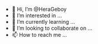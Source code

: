- 👋 Hi, I’m @HeraGeboy
- 👀 I’m interested in ...
- 🌱 I’m currently learning ...
- 💞️ I’m looking to collaborate on ...
- 📫 How to reach me ...

<!---
HeraGeboy/HeraGeboy is a ✨ special ✨ repository because its `README.md` (this file) appears on your GitHub profile.
You can click the Preview link to take a look at your changes.
--->
